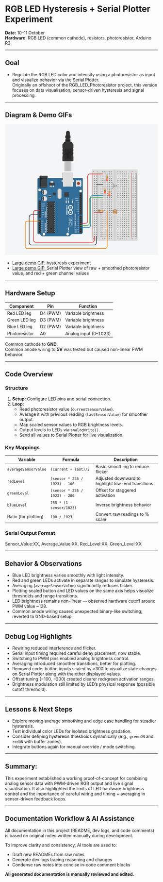 # RGB LED Hysteresis + Serial Plotter Experiment
**Date:** 10–11 October  
**Hardware:** RGB LED (common cathode), resistors, photoresistor, Arduino R3

---
## Goal
- Regulate the RGB LED color and intensity using a photoresistor as input and visualize behavior via the Serial Plotter.  
Originally an offshoot of the RGB_LED_Photoresistor project, this version focuses on data visualisation, sensor-driven hysteresis and signal processing.

---
## Diagram & Demo GIFs

![Breadboard with an RGB LED and one photoresistor connected to Arduino UNO](Diagram.png)

- [Large demo GIF: ](https://github.com/s-0-p-h-i-a/Arduino_Practice/tree/main/RGB_LED_PR%2BBUTTONS/Diagrams/RGB_PR_2.gif) hysteresis experiment
- [Large demo GIF: ](https://github.com/s-0-p-h-i-a/Arduino_Practice/tree/main/RGB_LED_PR%2BBUTTONS/Diagrams/RGB_PR_3.gif) Serial Plotter view of raw + smoothed photoresistor value, and red + green channel values
---
## Hardware Setup
| Component | Pin | Function |
|------------|-----|-----------|
| Red LED leg | D4 (PWM) | Variable brightness |
| Green LED leg | D3 (PWM) | Variable brightness |
| Blue LED leg | D2 (PWM) | Variable brightness |
| Photoresistor | A0 | Analog input (0–1023) |

Common cathode to **GND**.  
Common anode wiring to **5V** was tested but caused non-linear PWM behavior.

---
## Code Overview
### Structure
1. **Setup:** Configure LED pins and serial connection.
2. **Loop:**
    - Read photoresistor value (`currentSensorValue`).
    - Average it with previous reading (`lastSensorValue`) for smoother output.
    - Map scaled sensor values to RGB brightness levels.
    - Output levels to LEDs via `analogWrite()`.
    - Send all values to Serial Plotter for live visualization.

### Key Mappings
| Variable | Formula | Description |
|-----------|----------|-------------|
| `averageSensorValue` | `(current + last)/2` | Basic smoothing to reduce flicker |
| `redLevel` | `(sensor * 255 / 1023) - 100` | Adjusted downward to highlight low-end transitions |
| `greenLevel` | `(sensor * 255 / 1023) - 200` | Offset for staggered activation |
| `blueLevel` | `255 * (1 - sensor/1023)` | Inverse brightness behavior |
| Ratio (for plotting) | `100 / 1023` | Convert raw readings to % scale |

### Serial Output Format

Sensor_Value:XX, Average_Value:XX, Red_Level:XX, Green_Level:XX

---
## Behavior & Observations
- Blue LED brightness varies smoothly with light intensity.
- Red and green LEDs activate in separate ranges to simulate hysteresis.
- Averaging (`averageSensorValue`) significantly reduces flicker.
- Plotting scaled button and LED values on the same axis helps visualize thresholds and range transitions.
- LED brightness remains non-linear — observed hardware cutoff around PWM value ~128.
- Common anode wiring caused unexpected binary-like switching; reverted to GND-based setup.

---
## Debug Log Highlights
- Rewiring reduced interference and flicker.
- Serial input timing required careful delay placement; now stable.
- Switching to PWM pins enabled analog brightness control.
- Averaging introduced smoother transitions, better for plotting.
- Removed code: button inputs scaled by ×300 to visualize state changes on Serial Plotter along with the other displayed values.
- Offset tuning (−100, −200) created clearer red/green activation ranges.
- Brightness modulation still limited by LED’s physical response (possible cutoff threshold).

---
## Lessons & Next Steps
- Explore moving average smoothing and edge case handling for steadier hysteresis.
- Test individual color LEDs for isolated brightness gradation.
- Consider defining hysteresis thresholds dynamically (e.g., `greenON` and `redON` with buffer zones).
- Integrate buttons again for manual override / mode switching.

---
## Summary:  
This experiment established a working proof-of-concept for combining analog sensor data with PWM-driven RGB output and live signal visualisation. It also highlighted the limits of LED hardware brightness control and the importance of careful wiring and timing + averaging in sensor-driven feedback loops.

---
## Documentation Workflow & AI Assistance

All documentation in this project (README, dev logs, and code comments) is based on original notes written manually during development.

To improve clarity and consistency, AI tools are used to:

- Draft new READMEs from raw notes
- Generate dev logs tracing reasoning and changes
- Condense raw notes into concise in-code comment blocks

**All generated documentation is manually reviewed and edited.** 
